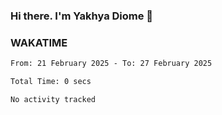 ### Hi there. I'm Yakhya Diome 👋

### WAKATIME
<!--START_SECTION:waka-->

```txt
From: 21 February 2025 - To: 27 February 2025

Total Time: 0 secs

No activity tracked
```

<!--END_SECTION:waka-->
